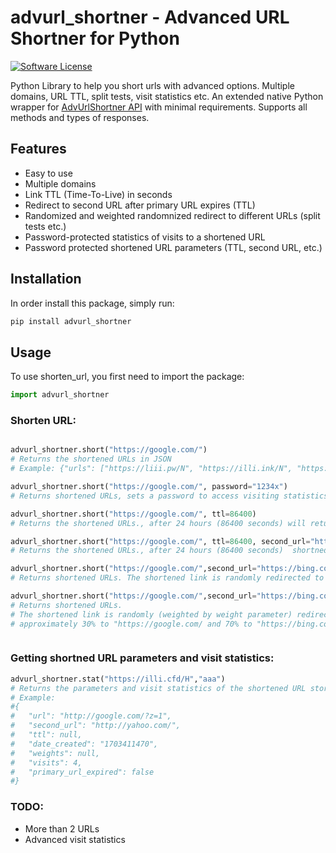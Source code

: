 # advurl_shortner - Advanced URL Shortner for Python

[![Software License](https://img.shields.io/badge/license-MIT-brightgreen.svg?style=flat-square)](LICENSE.md)

Python Library to help you short urls with advanced options. Multiple domains, URL TTL, split tests, visit statistics etc.
An extended native Python wrapper for [AdvUrlShortner API](https://github.com/advUrlShortner/API/) with minimal requirements. Supports all methods and types of responses.

## Features

- Easy to use
- Multiple domains
- Link TTL (Time-To-Live) in seconds
- Redirect to second URL after primary URL expires (TTL)
- Randomized and weighted randomnized redirect to different URLs (split tests etc.)
- Password-protected statistics of visits to a shortened URL
- Password protected shortened URL parameters (TTL, second URL, etc.)

## Installation

In order install this package, simply run:

```bash
pip install advurl_shortner
```


## Usage

To use shorten_url, you first need to import the package:

```python
import advurl_shortner
```


### Shorten URL:

```python

advurl_shortner.short("https://google.com/")
# Returns the shortened URLs in JSON
# Example: {"urls": ["https://liii.pw/N", "https://illi.ink/N", "https://illi.cfd/N"]}XX

advurl_shortner.short("https://google.com/", password="1234x")
# Returns shortened URLs, sets a password to access visiting statistics and shortened URL parameters.

advurl_shortner.short("https://google.com/", ttl=86400)
# Returns the shortened URLs., after 24 hours (86400 seconds) will return "The Link You Followed Has Expired"

advurl_shortner.short("https://google.com/", ttl=86400, second_url="https://bing.com/")
# Returns the shortened URLs., after 24 hours (86400 seconds)  shortned link will redirect to second_url

advurl_shortner.short("https://google.com/",second_url="https://bing.com/")
# Returns shortened URLs. The shortened link is randomly redirected to one of the provided URLs.

advurl_shortner.short("https://google.com/",second_url="https://bing.com/", weights=[0.3, 0.7])
# Returns shortened URLs.
# The shortened link is randomly (weighted by weight parameter) redirected to one of the provided URLs.
# approximately 30% to "https://google.com/ and 70% to "https://bing.com/"



```
### Getting shortned URL parameters and visit statistics:

```python
advurl_shortner.stat("https://illi.cfd/H","aaa")
# Returns the parameters and visit statistics of the shortened URL stored with password "1234x".
# Example:
#{
#	"url": "http://google.com/?z=1",
#	"second_url": "http://yahoo.com/",
#	"ttl": null,
#	"date_created": "1703411470",
#	"weights": null,
#	"visits": 4,
#	"primary_url_expired": false
#}
```

### TODO:
- More than 2 URLs
- Advanced visit statistics
